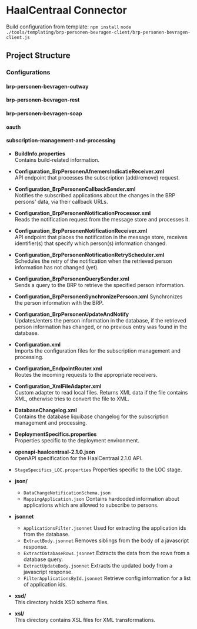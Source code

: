 # HaalCentraal Connector

Build configuration from template:
`npm install`
`node ./tools/templating/brp-personen-bevragen-client/brp-personen-bevragen-client.js`

## Project Structure

### Configurations

#### **brp-personen-bevragen-outway**

#### **brp-personen-bevragen-rest**

#### **brp-personen-bevragen-soap**

#### **oauth**

#### **subscription-management-and-processing**

- **BuildInfo.properties**  
    Contains build-related information.

- **Configuration_BrpPersonenAfnemersIndicatieReceiver.xml**  
    API endpoint that processes the subscription (add/remove) request.

- **Configuration_BrpPersonenCallbackSender.xml**  
    Notifies the subscribed applications about the changes in the BRP persons' data, via their callback URLs.

- **Configuration_BrpPersonenNotificationProcessor.xml**  
    Reads the notification request from the message store and processes it.

- **Configuration_BrpPersonenNotificationReceiver.xml**  
    API endpoint that places the notification in the message store, receives identifier(s) that specify which person(s) information changed.

- **Configuration_BrpPersonenNotificationRetryScheduler.xml**  
    Schedules the retry of the notification when the retrieved person information has not changed (yet).

- **Configuration_BrpPersonenQuerySender.xml**  
    Sends a query to the BRP to retrieve the specified person information.

- **Configuration_BrpPersonenSynchronizePersoon.xml**
    Synchronizes the person information with the BRP.

- **Configuration_BrpPersonenUpdateAndNotify**  
    Updates/enters the person information in the database, if the retrieved person information has changed, or no previous entry was found in the database.

- **Configuration.xml**  
    Imports the configuration files for the subscription management and processing.

- **Configuration_EndpointRouter.xml**  
    Routes the incoming requests to the appropriate receivers.

- **Configuration_XmlFileAdapter.xml**  
    Custom adapter to read local files. Returns XML data if the file contains XML, otherwise tries to convert the file to XML.

- **DatabaseChangelog.xml**  
    Contains the database liquibase changelog for the subscription management and processing.

- **DeploymentSpecifics.properties**  
  Properties specific to the deployment environment.

- **openapi-haalcentraal-2.1.0.json**  
  OpenAPI specification for the HaalCentraal 2.1.0 API.

- `StageSpecifics_LOC.properties`
  Properties specific to the LOC stage.

- **json/**  
  - `DataChangeNotificationSchema.json`
  - `MappingApplication.json` Contains hardcoded information about applications which are allowed to subscribe to persons.

- **jsonnet**
  - `ApplicationsFilter.jsonnet` Used for extracting the application ids from the database.
  - `ExtractBody.jsonnet` Removes siblings from the body of a javascript response.
  - `ExtractDatabaseRows.jsonnet` Extracts the data from the rows from a database query.
  - `ExtractUpdateBody.jsonnet` Extracts the updated body from a javascript response.
  - `FilterApplicationsById.jsonnet` Retrieve config information for a list of application ids.

- **xsd/**  
  This directory holds XSD schema files.

- **xsl/**  
  This directory contains XSL files for XML transformations.